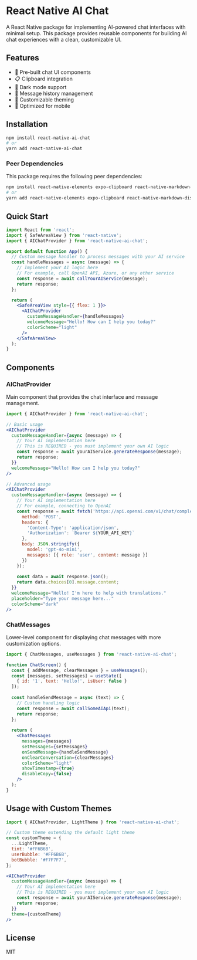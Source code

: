 # React Native AI Chat

A React Native package for implementing AI-powered chat interfaces with minimal setup. This package provides reusable components for building AI chat experiences with a clean, customizable UI.

## Features

- 🤖 Pre-built chat UI components
- 📋 Clipboard integration
- 🌙 Dark mode support
- 💬 Message history management
- 🎨 Customizable theming
- 📱 Optimized for mobile

## Installation

```bash
npm install react-native-ai-chat
# or
yarn add react-native-ai-chat
```

### Peer Dependencies

This package requires the following peer dependencies:

```bash
npm install react-native-elements expo-clipboard react-native-markdown-display @react-native-async-storage/async-storage
# or
yarn add react-native-elements expo-clipboard react-native-markdown-display @react-native-async-storage/async-storage
```

## Quick Start

```jsx
import React from 'react';
import { SafeAreaView } from 'react-native';
import { AIChatProvider } from 'react-native-ai-chat';

export default function App() {
  // Custom message handler to process messages with your AI service
  const handleMessages = async (message) => {
    // Implement your AI logic here
    // For example, call OpenAI API, Azure, or any other service
    const response = await callYourAIService(message);
    return response;
  };

  return (
    <SafeAreaView style={{ flex: 1 }}>
      <AIChatProvider
        customMessageHandler={handleMessages}
        welcomeMessage="Hello! How can I help you today?"
        colorScheme="light"
      />
    </SafeAreaView>
  );
}
```

## Components

### AIChatProvider

Main component that provides the chat interface and message management.

```jsx
import { AIChatProvider } from 'react-native-ai-chat';

// Basic usage
<AIChatProvider
  customMessageHandler={async (message) => {
    // Your AI implementation here
    // This is REQUIRED - you must implement your own AI logic
    const response = await yourAIService.generateResponse(message);
    return response;
  }}
  welcomeMessage="Hello! How can I help you today?"
/>

// Advanced usage
<AIChatProvider
  customMessageHandler={async (message) => {
    // Your AI implementation here
    // For example, connecting to OpenAI
    const response = await fetch('https://api.openai.com/v1/chat/completions', {
      method: 'POST',
      headers: {
        'Content-Type': 'application/json',
        'Authorization': `Bearer ${YOUR_API_KEY}`
      },
      body: JSON.stringify({
        model: 'gpt-4o-mini',
        messages: [{ role: 'user', content: message }]
      })
    });
    
    const data = await response.json();
    return data.choices[0].message.content;
  }}
  welcomeMessage="Hello! I'm here to help with translations."
  placeholder="Type your message here..."
  colorScheme="dark"
/>
```

### ChatMessages

Lower-level component for displaying chat messages with more customization options.

```jsx
import { ChatMessages, useMessages } from 'react-native-ai-chat';

function ChatScreen() {
  const { addMessage, clearMessages } = useMessages();
  const [messages, setMessages] = useState([
    { id: '1', text: 'Hello!', isUser: false }
  ]);
  
  const handleSendMessage = async (text) => {
    // Custom handling logic
    const response = await callSomeAIApi(text);
    return response;
  };
  
  return (
    <ChatMessages
      messages={messages}
      setMessages={setMessages}
      onSendMessage={handleSendMessage}
      onClearConversation={clearMessages}
      colorScheme="light"
      showTimestamp={true}
      disableCopy={false}
    />
  );
}
```

## Usage with Custom Themes

```jsx
import { AIChatProvider, LightTheme } from 'react-native-ai-chat';

// Custom theme extending the default light theme
const customTheme = {
  ...LightTheme,
  tint: '#FF6B6B',
  userBubble: '#FF6B6B',
  botBubble: '#F7F7F7',
};

<AIChatProvider
  customMessageHandler={async (message) => {
    // Your AI implementation here
    // This is REQUIRED - you must implement your own AI logic
    const response = await yourAIService.generateResponse(message);
    return response;
  }}
  theme={customTheme}
/>
```

## License

MIT 
